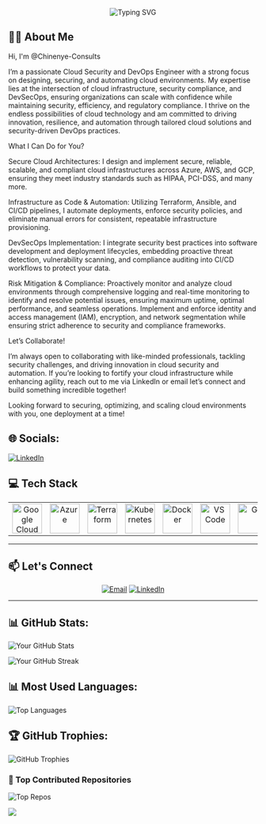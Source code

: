 <!-- Header Section -->
<p align="center">
  <img src="https://readme-typing-svg.demolab.com?font=Fira+Code&size=30&duration=4000&pause=500&center=true&vCenter=true&multiline=true&width=600&height=80&lines=Hello!+I'm+Chinenye Obasi;Cloud Security+%26+DevOps+Engineer" alt="Typing SVG" />
</p>

<!-- About Me Section -->
## 👩‍💻 **About Me**
Hi, I'm @Chinenye-Consults

I’m a passionate Cloud Security and DevOps Engineer with a strong focus on designing, securing, and automating cloud environments. My expertise lies at the intersection of cloud infrastructure, security compliance, and DevSecOps, ensuring organizations can scale with confidence while maintaining security, efficiency, and regulatory compliance. I thrive on the endless possibilities of cloud technology and am committed to driving innovation, resilience, and automation through tailored cloud solutions and security-driven DevOps practices.

What I Can Do for You?

Secure Cloud Architectures: I design and implement secure, reliable, scalable, and compliant cloud infrastructures across Azure, AWS, and GCP, ensuring they meet industry standards such as HIPAA, PCI-DSS, and many more.

Infrastructure as Code & Automation: Utilizing Terraform, Ansible, and CI/CD pipelines, I automate deployments, enforce security policies, and eliminate manual errors for consistent, repeatable infrastructure provisioning.

DevSecOps Implementation: I integrate security best practices into software development and deployment lifecycles, embedding proactive threat detection, vulnerability scanning, and compliance auditing into CI/CD workflows to protect your data.

Risk Mitigation & Compliance: Proactively monitor and analyze cloud environments through comprehensive logging and real-time monitoring to identify and resolve potential issues, ensuring maximum uptime, optimal performance, and seamless operations. Implement and enforce identity and access management (IAM), encryption, and network segmentation while ensuring strict adherence to security and compliance frameworks.

Let’s Collaborate!

I’m always open to collaborating with like-minded professionals, tackling security challenges, and driving innovation in cloud security and automation. If you’re looking to fortify your cloud infrastructure while enhancing agility, reach out to me via LinkedIn or email let’s connect and build something incredible together!

Looking forward to securing, optimizing, and scaling cloud environments with you, one deployment at a time!

## 🌐 Socials:
[![LinkedIn](https://img.shields.io/badge/LinkedIn-%230077B5.svg?style=flat&logo=linkedin&logoColor=white)](https://www.linkedin.com/in/chinenye-obasi)


## 💻 Tech Stack
<table align="center">
 <tr>
   <td align="center"><img src="https://cdn.jsdelivr.net/gh/devicons/devicon/icons/googlecloud/googlecloud-original.svg" width="60" alt="Google Cloud"/></td>
   <td align="center"><img src="https://cdn.jsdelivr.net/gh/devicons/devicon/icons/azure/azure-original.svg" width="60" alt="Azure"/></td>
   <td align="center"><img src="https://cdn.jsdelivr.net/gh/devicons/devicon/icons/terraform/terraform-original.svg" width="60" alt="Terraform"/></td>
   <td align="center"><img src="https://cdn.jsdelivr.net/gh/devicons/devicon/icons/kubernetes/kubernetes-plain.svg" width="60" alt="Kubernetes"/></td>
   <td align="center"><img src="https://cdn.jsdelivr.net/gh/devicons/devicon/icons/docker/docker-original.svg" width="60" alt="Docker"/></td>
   <td align="center"><img src="https://cdn.jsdelivr.net/gh/devicons/devicon/icons/vscode/vscode-original.svg" width="60" alt="VS Code"/></td>
   <td align="center"><img src="https://cdn.jsdelivr.net/gh/devicons/devicon/icons/git/git-original.svg" width="60" alt="Git"/></td>
   <td align="center"><img src="https://cdn.jsdelivr.net/gh/devicons/devicon/icons/linux/linux-original.svg" width="60" alt="Linux"/></td>
   <td align="center"><img src="https://img.shields.io/badge/Datadog-632CA6?style=flat&logo=datadog&logoColor=white" alt="Datadog" /></td>
   <td align="center"><img src="https://img.shields.io/badge/Cockpit-005CA9?style=flat&logoColor=white" alt="Cockpit"/></td>
 </tr>
</table>
 
---
<!-- Contact Section -->
## 📫 Let's Connect
<p align="center">
 <a href="mailto:chinenyeobasi4u@gmail.com?subject=Hello Chinenye!"><img src="https://img.shields.io/badge/Email-D14836?logo=gmail&logoColor=white&style=for-the-badge" alt="Email"/></a>
 <a href="https://www.linkedin.com/in/chinenye-obasi/"><img src="https://img.shields.io/badge/LinkedIn-0077B5?logo=linkedin&logoColor=white&style=for-the-badge" alt="LinkedIn"/></a>
</p>

---


## 📊 GitHub Stats:

![Your GitHub Stats](https://github-readme-stats.vercel.app/api?username=Chinenye-Consults&show_icons=true&theme=dark&count_private=true)

![Your GitHub Streak](https://github-readme-streak-stats.herokuapp.com/?user=Chinenye-Consults&theme=dark&hide_border=false)


## 📊 Most Used Languages:
![Top Languages](https://github-readme-stats.vercel.app/api/top-langs/?username=Chinenye-Consults&layout=compact&theme=dark)

## 🏆 GitHub Trophies:
![GitHub Trophies](https://github-profile-trophy.vercel.app/?username=Chinenye-Consults&theme=darkhub&margin-w=15&margin-h=15)

### 🚀 Top Contributed Repositories
![Top Repos](https://github-readme-stats.vercel.app/api/top-langs/?username=Chinenye-Consults&layout=compact&theme=dark)

![](https://komarev.com/ghpvc/?username=Chinenye-Consults&color=blue)

<!---
Chinenye-Consults/Chinenye-Consults is a ✨ special ✨ repository because its `README.md` (this file) appears on your GitHub profile.
You can click the Preview link to take a look at your changes.
--->
